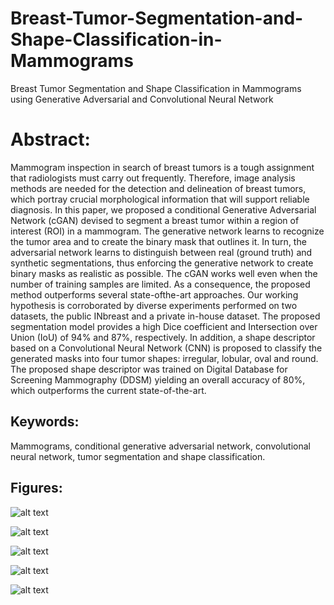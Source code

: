 # Breast-Tumor-Segmentation-and-Shape-Classification-in-Mammograms
Breast Tumor Segmentation and Shape Classification in Mammograms using Generative Adversarial and Convolutional Neural Network

# Abstract:
Mammogram inspection in search of breast tumors is a tough assignment that radiologists
must carry out frequently. Therefore, image analysis methods are needed for the
detection and delineation of breast tumors, which portray crucial morphological information
that will support reliable diagnosis. In this paper, we proposed a conditional
Generative Adversarial Network (cGAN) devised to segment a breast tumor within a
region of interest (ROI) in a mammogram. The generative network learns to recognize
the tumor area and to create the binary mask that outlines it. In turn, the adversarial
network learns to distinguish between real (ground truth) and synthetic segmentations,
thus enforcing the generative network to create binary masks as realistic as possible.
The cGAN works well even when the number of training samples are limited. As a
consequence, the proposed method outperforms several state-ofthe-art approaches. Our
working hypothesis is corroborated by diverse experiments performed on two datasets,
the public INbreast and a private in-house dataset. The proposed segmentation model
provides a high Dice coefficient and Intersection over Union (IoU) of 94% and 87%,
respectively. In addition, a shape descriptor based on a Convolutional Neural Network
(CNN) is proposed to classify the generated masks into four tumor shapes: irregular,
lobular, oval and round. The proposed shape descriptor was trained on Digital
Database for Screening Mammography (DDSM) yielding an overall accuracy of 80%,
which outperforms the current state-of-the-art.

## Keywords: 
Mammograms, conditional generative adversarial network, convolutional
neural network, tumor segmentation and shape classification.

## Figures:
![alt text]([https://github.com/Pooryamn/Breast-Tumor-Segmentation-and-Shape-Classification-in-Mammograms/blob/master/Fig1.jpg])

![alt text]([https://github.com/Pooryamn/Breast-Tumor-Segmentation-and-Shape-Classification-in-Mammograms/blob/master/Fig2.jpg])

![alt text]([https://github.com/Pooryamn/Breast-Tumor-Segmentation-and-Shape-Classification-in-Mammograms/blob/master/Fig3.jpg])

![alt text]([https://github.com/Pooryamn/Breast-Tumor-Segmentation-and-Shape-Classification-in-Mammograms/blob/master/Fig4.jpg])

![alt text]([https://github.com/Pooryamn/Breast-Tumor-Segmentation-and-Shape-Classification-in-Mammograms/blob/master/Fig5.jpg])
